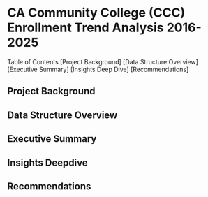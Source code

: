 # CA Community College (CCC) Enrollment Trend Analysis 2016-2025
Table of Contents
[Project Background]
[Data Structure Overview]
[Executive Summary]
[Insights Deep Dive]
[Recommendations]

## Project Background 

## Data Structure Overview

## Executive Summary

## Insights Deepdive

## Recommendations
